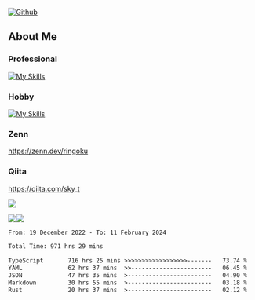 [![Github](https://img.shields.io/github/followers/skyt-a?label=Follow&style=social)](https://github.com/skyt-a)

## About Me
### Professional
[![My Skills](https://skillicons.dev/icons?i=react,ts,js,nodejs,java,graphql,firebase,githubactions&theme=light)](https://skillicons.dev)
### Hobby
[![My Skills](https://skillicons.dev/icons?i=unity,rust,py&theme=light)](https://skillicons.dev)

### Zenn
https://zenn.dev/ringoku
### Qiita
https://qiita.com/sky_t


![](https://github-profile-summary-cards.vercel.app/api/cards/profile-details?username=skyt-a&theme=default)

![](https://github-profile-summary-cards.vercel.app/api/cards/repos-per-language?username=skyt-a&theme=default)![](https://github-profile-summary-cards.vercel.app/api/cards/stats?username=RinGoku&theme=default)

<!--START_SECTION:waka-->

```txt
From: 19 December 2022 - To: 11 February 2024

Total Time: 971 hrs 29 mins

TypeScript       716 hrs 25 mins >>>>>>>>>>>>>>>>>>-------   73.74 %
YAML             62 hrs 37 mins  >>-----------------------   06.45 %
JSON             47 hrs 35 mins  >------------------------   04.90 %
Markdown         30 hrs 55 mins  >------------------------   03.18 %
Rust             20 hrs 37 mins  >------------------------   02.12 %
```

<!--END_SECTION:waka-->

